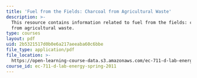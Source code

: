 ```yaml
---
title: 'Fuel from the Fields: Charcoal from Agricultural Waste'
description: >-
  This resource contains information related to fuel from the fields: charcoal
  from agricultural waste. 
type: courses
layout: pdf
uid: 2b5321517d0b0e6a217aeeaba60c6bbe
file_type: application/pdf
file_location: >-
  https://open-learning-course-data.s3.amazonaws.com/ec-711-d-lab-energy-spring-2011/2b5321517d0b0e6a217aeeaba60c6bbe_MITEC_711S11_read5_fuel.pdf
course_id: ec-711-d-lab-energy-spring-2011
---
```

